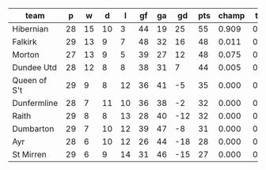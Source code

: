 |     team     | p  | w  | d  | l  | gf | ga | gd  | pts | champ | top2  | top3  | top4  |  5-7  | bot4  | bot3  | bot2  |
|--------------|----|----|----|----|----|----|-----|-----|-------|-------|-------|-------|-------|-------|-------|-------|
| Hibernian    | 28 | 15 | 10 |  3 | 44 | 19 |  25 |  55 | 0.909 | 0.989 | 0.999 | 1.000 | 0.000 | 0.000 | 0.000 | 0.000|
| Falkirk      | 29 | 13 |  9 |  7 | 48 | 32 |  16 |  48 | 0.011 | 0.253 | 0.671 | 0.999 | 0.001 | 0.000 | 0.000 | 0.000|
| Morton       | 27 | 13 |  9 |  5 | 39 | 27 |  12 |  48 | 0.075 | 0.581 | 0.857 | 0.999 | 0.001 | 0.000 | 0.000 | 0.000|
| Dundee Utd   | 28 | 12 |  8 |  8 | 38 | 31 |   7 |  44 | 0.005 | 0.178 | 0.472 | 0.991 | 0.009 | 0.000 | 0.000 | 0.000|
| Queen of S't | 29 |  9 |  8 | 12 | 36 | 41 |  -5 |  35 | 0.000 | 0.000 | 0.000 | 0.007 | 0.907 | 0.217 | 0.086 | 0.025|
| Dunfermline  | 28 |  7 | 11 | 10 | 36 | 38 |  -2 |  32 | 0.000 | 0.000 | 0.001 | 0.004 | 0.821 | 0.358 | 0.175 | 0.062|
| Raith        | 29 |  8 |  8 | 13 | 28 | 40 | -12 |  32 | 0.000 | 0.000 | 0.000 | 0.000 | 0.523 | 0.740 | 0.477 | 0.242|
| Dumbarton    | 29 |  7 | 10 | 12 | 39 | 47 |  -8 |  31 | 0.000 | 0.000 | 0.000 | 0.000 | 0.412 | 0.802 | 0.588 | 0.336|
| Ayr          | 28 |  6 | 10 | 12 | 26 | 44 | -18 |  28 | 0.000 | 0.000 | 0.000 | 0.000 | 0.189 | 0.926 | 0.811 | 0.633|
| St Mirren    | 29 |  6 |  9 | 14 | 31 | 46 | -15 |  27 | 0.000 | 0.000 | 0.000 | 0.000 | 0.137 | 0.957 | 0.863 | 0.701|
